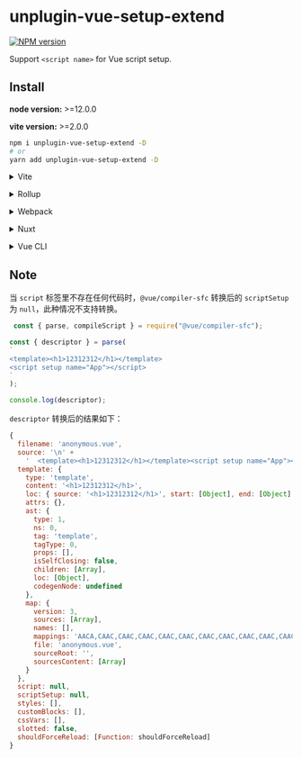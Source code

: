 # unplugin-vue-setup-extend

[![NPM version](https://img.shields.io/npm/v/@winner-fed/unplugin-vue-setup-extend?color=a1b858&label=)](https://www.npmjs.com/package/@winner-fed/unplugin-vue-setup-extend)

Support `<script name>` for Vue script setup.

## Install

**node version:** >=12.0.0

**vite version:** >=2.0.0

```bash
npm i unplugin-vue-setup-extend -D
# or
yarn add unplugin-vue-setup-extend -D
```

<details>
<summary>Vite</summary><br>

```ts
// vite.config.ts
import vueSetupExtend from '@winner-fed/unplugin-vue-setup-extend/vite'

export default defineConfig({
  plugins: [
    vueSetupExtend({ /* options */ }),
  ],
})
```

Example: [`playground/`](./playground/)

<br></details>

<details>
<summary>Rollup</summary><br>

```ts
// rollup.config.js
import vueSetupExtend from '@winner-fed/unplugin-vue-setup-extend/rollup'

export default {
  plugins: [
    vueSetupExtend({ /* options */ }),
  ],
}
```

<br></details>


<details>
<summary>Webpack</summary><br>

```ts
// webpack.config.js
module.exports = {
  /* ... */
  plugins: [
    require('@winner-fed/unplugin-vue-setup-extend/webpack').default({ /* options */ })
  ]
}
```

<br></details>

<details>
<summary>Nuxt</summary><br>

```ts
// nuxt.config.js
export default {
  buildModules: [
    ['@winner-fed/unplugin-vue-setup-extend/nuxt', { /* options */ }],
  ],
}
```

> This module works for both Nuxt 2 and [Nuxt Vite](https://github.com/nuxt/vite)

<br></details>

<details>
<summary>Vue CLI</summary><br>

```ts
// vue.config.js
module.exports = {
  configureWebpack: {
    plugins: [
      require('@winner-fed/unplugin-vue-setup-extend/webpack').default({ /* options */ }),
    ],
  },
}
```

<br></details>
 
## Note
当 `script` 标签里不存在任何代码时，`@vue/compiler-sfc` 转换后的 `scriptSetup` 为 `null`，此种情况不支持转换。

```javascript
 const { parse, compileScript } = require("@vue/compiler-sfc");

const { descriptor } = parse(
`
<template><h1>12312312</h1></template>
<script setup name="App"></script>
`
);

console.log(descriptor);

```

`descriptor` 转换后的结果如下：

```javascript
{
  filename: 'anonymous.vue',
  source: '\n' +
    '  <template><h1>12312312</h1></template><script setup name="App"></script>\n',
  template: {
    type: 'template',
    content: '<h1>12312312</h1>',
    loc: { source: '<h1>12312312</h1>', start: [Object], end: [Object] },
    attrs: {},
    ast: {
      type: 1,
      ns: 0,
      tag: 'template',
      tagType: 0,
      props: [],
      isSelfClosing: false,
      children: [Array],
      loc: [Object],
      codegenNode: undefined
    },
    map: {
      version: 3,
      sources: [Array],
      names: [],
      mappings: 'AACA,CAAC,CAAC,CAAC,CAAC,CAAC,CAAC,CAAC,CAAC,CAAC,CAAC,CAAC,CAAC,CAAC,CAAC,CAAC,CAAC',
      file: 'anonymous.vue',
      sourceRoot: '',
      sourcesContent: [Array]
    }
  },
  script: null,
  scriptSetup: null,
  styles: [],
  customBlocks: [],
  cssVars: [],
  slotted: false,
  shouldForceReload: [Function: shouldForceReload]
}
```
